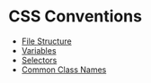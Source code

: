 # CSS Conventions


* [File Structure](file-structure/README.md)
* [Variables](variables/README.md)
* [Selectors](selectors/README.md)
* [Common Class Names](common-class-names/README.md)